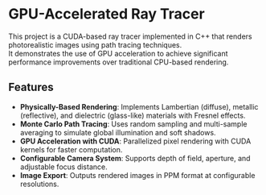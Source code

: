 # GPU-Accelerated Ray Tracer

This project is a CUDA-based ray tracer implemented in C++ that renders photorealistic images using path tracing techniques.  
It demonstrates the use of GPU acceleration to achieve significant performance improvements over traditional CPU-based rendering.

## Features
- **Physically-Based Rendering**: Implements Lambertian (diffuse), metallic (reflective), and dielectric (glass-like) materials with Fresnel effects.
- **Monte Carlo Path Tracing**: Uses random sampling and multi-sample averaging to simulate global illumination and soft shadows.
- **GPU Acceleration with CUDA**: Parallelized pixel rendering with CUDA kernels for faster computation.
- **Configurable Camera System**: Supports depth of field, aperture, and adjustable focus distance.
- **Image Export**: Outputs rendered images in PPM format at configurable resolutions.
